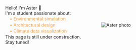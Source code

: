 <div style="display: flex; align-items: center; gap: 2rem; flex-wrap: wrap;">

  <div style="flex: 1; min-width: 250px;">
    <p style="margin: 0;">Hello! I'm Aster 🌱</p>
    <p style="margin: 0;">I'm a student passionate about:</p>
    <ul style="color: #f8a34d; list-style: none; padding-left: 1em; margin: 0; line-height: 1.4;">
      <li>• Environmental simulation</li>
      <li>• Architectural design</li>
      <li>• Climate data visualization</li>
    </ul>
    <p style="margin: 0;">This page is still under construction. Stay tuned!</p>
  </div>

  <div style="flex: 0 0 200px;">
    <img src="{{ '/assets/images/photo.jpg' | relative_url }}" alt="Aster photo" style="max-width: 100%; height: auto;" />
  </div>

</div>
